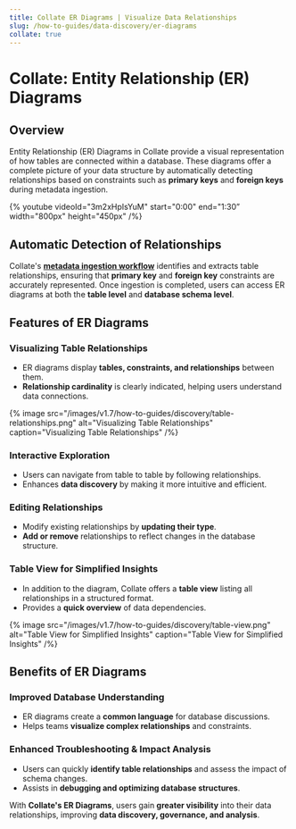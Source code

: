 ```yaml
---
title: Collate ER Diagrams | Visualize Data Relationships
slug: /how-to-guides/data-discovery/er-diagrams
collate: true
---
```


# Collate: Entity Relationship (ER) Diagrams

## Overview

Entity Relationship (ER) Diagrams in Collate provide a visual representation of how tables are connected within a database. These diagrams offer a complete picture of your data structure by automatically detecting relationships based on constraints such as **primary keys** and **foreign keys** during metadata ingestion.

{%  youtube videoId="3m2xHpIsYuM" start="0:00" end="1:30” width="800px" height="450px" /%}

## Automatic Detection of Relationships

Collate's [**metadata ingestion workflow**](/connectors/ingestion/workflows/metadata) identifies and extracts table relationships, ensuring that **primary key** and **foreign key** constraints are accurately represented. Once ingestion is completed, users can access ER diagrams at both the **table level** and **database schema level**.  

## Features of ER Diagrams  

### Visualizing Table Relationships

- ER diagrams display **tables, constraints, and relationships** between them.  
- **Relationship cardinality** is clearly indicated, helping users understand data connections.

{% image
src="/images/v1.7/how-to-guides/discovery/table-relationships.png"
alt="Visualizing Table Relationships"
caption="Visualizing Table Relationships"
/%}

### Interactive Exploration

- Users can navigate from table to table by following relationships.  
- Enhances **data discovery** by making it more intuitive and efficient.  

### Editing Relationships

- Modify existing relationships by **updating their type**.  
- **Add or remove** relationships to reflect changes in the database structure.  

### Table View for Simplified Insights

- In addition to the diagram, Collate offers a **table view** listing all relationships in a structured format.  
- Provides a **quick overview** of data dependencies.

{% image
src="/images/v1.7/how-to-guides/discovery/table-view.png"
alt="Table View for Simplified Insights"
caption="Table View for Simplified Insights"
/%}

## Benefits of ER Diagrams  

### Improved Database Understanding

- ER diagrams create a **common language** for database discussions.
- Helps teams **visualize complex relationships** and constraints.  

### Enhanced Troubleshooting & Impact Analysis

- Users can quickly **identify table relationships** and assess the impact of schema changes.  
- Assists in **debugging and optimizing database structures**.  

With **Collate's ER Diagrams**, users gain **greater visibility** into their data relationships, improving **data discovery, governance, and analysis**.  
